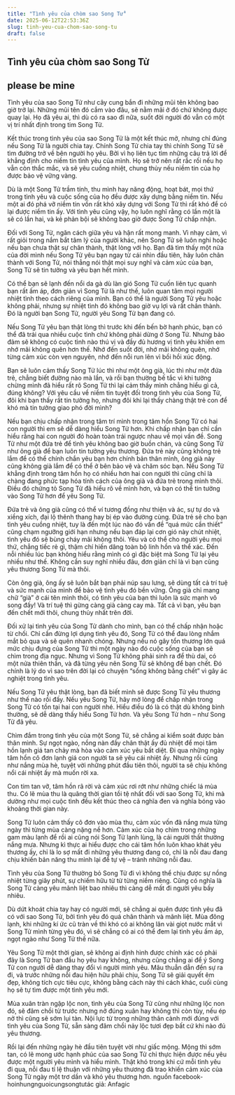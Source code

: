 ```yaml
---
title: "Tình yêu của chòm sao Song Tử"
date: 2025-06-12T22:53:36Z
slug: tinh-yeu-cua-chom-sao-song-tu
draft: false
---
```


## Tình yêu của chòm sao Song Tử

## please be mine

Tình yêu của sao Song Tử như cây cung bắn đi những mũi tên không bao giờ trở lại. Những mũi tên đó cắm vào đâu, sẽ nằm mãi ở đó chứ không được quay lại. Họ đã yêu ai, thì dù có ra sao đi nữa, suốt đời người đó vẫn có một vị trí nhất định trong tim Song Tử.

Kết thúc trong tình yêu của sao Song Tử là một kết thúc mở, nhưng chỉ đúng nếu Song Tử là người chia tay. Chính Song Tử chia tay thì chính Song Tử sẽ tìm đường trở về bên người họ yêu. Bởi vì họ liên tục tìm những câu trả lời để khẳng định cho niềm tin tình yêu của mình. Họ sẽ trở nên rất rắc rối nếu họ vẫn còn thắc mắc, và sẽ yêu cuồng nhiệt, chung thủy nếu niềm tin của họ được bảo vệ vững vàng.

Dù là một Song Tử trầm tính, thu mình hay năng động, hoạt bát, mọi thứ trong tình yêu và cuộc sống của họ đều được xây dựng bằng niềm tin. Nếu một ai đó phá vỡ niềm tin vốn rất khó xây dựng với Song Tử thì rất khó để có lại được niềm tin ấy. Với tình yêu cũng vậy, họ luôn nghĩ rằng có lần một là sẽ có lần hai, và kẻ phản bội sẽ không bao giờ được Song Tử chấp nhận.

Đối với Song Tử, ngăn cách giữa yêu và hận rất mong manh. Vì nhạy cảm, vì rất giỏi trong nắm bắt tâm lý của người khác, nên Song Tử sẽ luôn nghi hoặc nếu bạn chưa thật sự chân thành, thật lòng với họ. Bạn đã tìm thấy một nửa của đời mình nếu Song Tử yêu bạn ngay từ cái nhìn đầu tiên, hãy luôn chân thành với Song Tử, nói thẳng nói thật mọi suy nghĩ và cảm xúc của bạn, Song Tử sẽ tin tưởng và yêu bạn hết mình.

Có thể bạn sẽ lạnh đến nổi da gà dù làn gió Song Tử cuốn liên tục quanh bạn rất ấm áp, đơn giản vì Song Tử là như thế, luôn quan tâm mọi người nhiệt tình theo cách riêng của mình. Bạn có thể là người Song Tử yêu hoặc không phải, nhưng sự nhiệt tình đó không bao giờ vụ lợi và rất chân thành. Đó là người bạn Song Tử, người yêu Song Tử bạn đang có.

Nếu Song Tử yêu bạn thật lòng thì trước khi đến bến bờ hạnh phúc, bạn có thể đã trải qua nhiều cuộc tình chứ không phải dừng ở Song Tử. Nhưng bảo đảm sẽ không có cuộc tình nào thú vị và đầy đủ hương vị tình yêu khiến em nhớ mãi không quên hơn thế. Nhớ đến suốt đời, nhớ mãi không quên, nhớ từng cảm xúc còn vẹn nguyên, nhớ đến nỗi run lên vì bồi hồi xúc động.

Bạn sẽ luôn cảm thấy Song Tử lúc thì như một ông già, lúc thì như một đứa trẻ, chẳng biết đường nào mà lần, và rồi bạn thường bế tắc vì khi tưởng chừng mình đã hiểu rất rõ Song Tử thì lại cảm thấy mình chẳng hiểu gì cả, đúng không? Với yêu cầu về niềm tin tuyệt đối trong tình yêu của Song Tử, đôi khi bạn thấy rất tin tưởng họ, nhưng đôi khi lại thấy chàng thật trẻ con để khó mà tin tưởng giao phó đời mình?

Nếu bạn chịu chấp nhận trong tâm trí mình trong tâm hồn Song Tử có hai con người thì em sẽ dễ dàng hiểu Song Tử hơn. Khi chấp nhận bạn chỉ cần hiểu rằng hai con người đó hoàn toàn trái ngược nhau về mọi vấn đề. Song Tử như một đứa trẻ để tình yêu không bao giờ buồn chán, và cũng Song Tử như ông già để bạn luôn tin tưởng yêu thương. Đứa trẻ này cũng không trẻ lắm để có thể chính chắn yêu bạn hơn chính bản thân mình, ông già này cũng không già lắm để có thể ở bên  bảo vệ và chăm sóc bạn. Nếu Song Tử khẳng định trong tâm hồn họ có nhiều hơn hai con người thì cũng chỉ là chàng đang phức tạp hóa tính cách của ông già và đứa trẻ trong mình thôi. Điều đó chứng tỏ Song Tử đã hiểu rõ về mình hơn, và bạn có thể tin tưởng vào Song Tử hơn để yêu Song Tử.

Đứa trẻ và ông già cũng có thể ví tương đồng như thiện và ác, sự tự do và xiềng xích, đại lộ thênh thang hay bị ép vào đường cùng. Đứa trẻ sẽ cho bạn tình yêu cuồng nhiệt, tuy là đến một lúc nào đó vấn đề “quá mức cần thiết” cũng chạm ngưỡng giới hạn nhưng nếu bạn đáp lại cơn gió này chút nhiệt, tình yêu đó sẽ bùng cháy mãi không thôi. Yêu và có thể cho người yêu mọi thứ, chẳng tiếc rẻ gì, thậm chí hiến dâng toàn bộ linh hồn và thể xác. Đến nỗi nhiều lúc bạn không hiểu rằng mình có gì đặc biệt mà Song Tử lại yêu nhiều như thế. Không cần suy nghĩ nhiều đâu, đơn giản chỉ là vì bạn cũng yêu thương Song Tử mà thôi.

Còn ông già, ông ấy sẽ luôn bắt bạn phải núp sau lưng, sẽ dùng tất cả trí tuệ và sức mạnh của mình để bảo vệ tình yêu đó bền vững. Ông già chỉ mang chữ “già” ở cái tên mình thôi, có tình yêu của bạn thì luôn là sức mạnh vô song đấy! Và trí tuệ thì gừng càng già càng cay mà. Tất cả vì bạn, yêu bạn đến chết mới thôi, chung thủy nhất trên đời.

Đối xử lại tình yêu của Song Tử dành cho mình, bạn có thể chấp nhận hoặc từ chối. Chỉ cần đừng lợi dụng tình yêu đó, Song Tử có thể đau lòng nhắm mắt bỏ qua và sẽ quên nhanh chóng. Nhưng nếu nó gây tổn thương lớn quá mức chịu đựng của Song Tử thì một ngày nào đó cuộc sống của bạn sẽ chìm trong địa ngục. Nhưng vì Song Tử không phải sinh ra để thù dai, có một nửa thiên thần, và đã từng yêu nên Song Tử sẽ không để bạn chết. Đó chính là lý do vì sao trên đời lại có chuyện “sống không bằng chết” vì gây ác nghiệt trong tình yêu.

Nếu Song Tử yêu thật lòng, bạn đã biết mình sẽ được Song Tử yêu thương như thế nào rồi đấy. Nếu yêu Song Tử, hãy mở lòng để chấp nhận trong Song Tử có tồn tại hai con người nhé. Hiểu điều đó là có thật dù không bình thường, sẽ dễ dàng thấy hiểu Song Tử hơn. Và yêu Song Tử hơn – như Song Tử đã yêu.

Chìm đắm trong tình yêu của một Song Tử, sẽ chẳng ai kiểm soát được bản thân mình. Sự ngọt ngào, nồng nàn đầy chân thật ấy đủ nhiệt để mọi tâm hồn lạnh giá tan chảy mà hòa vào cảm xúc yêu bất diệt. Đi qua những ngày tâm hồn cô đơn lạnh giá con người ta sẽ yêu cái nhiệt ấy. Nhưng rồi cũng như nắng mùa hè, tuyệt vời những phút đầu tiên thôi, người ta sẽ chịu không nổi cái nhiệt ấy mà muốn rời xa.

Con tim tan vỡ, tâm hồn rã rời và cảm xúc rơi rớt như những chiếc lá mùa thu. Có lẽ mùa thu là quãng thời gian tồi tệ nhất đối với sao Song Tử, khi mà dường như mọi cuộc tình đều kết thúc theo cả nghĩa đen và nghĩa bóng vào khoảng thời gian này.

Song Tử luôn cảm thấy cô đơn vào mùa thu, cảm xúc vốn đã nắng mưa từng ngày thì từng mùa càng nặng nề hơn. Cảm xúc của họ chìm trong những gam màu lạnh để rồi ai cũng nói Song Tử lạnh lùng, là cái người thất thường nắng mưa. Nhưng kì thực ai hiểu được cho cái tâm hồn luôn khao khát yêu thương ấy, chỉ là lo sợ mất đi những yêu thương đang có, chỉ là nỗi đau đang chịu khiến bản năng thu mình lại để tự vệ – tránh những nỗi đau.


Tình yêu của Song Tử thường bỏ Song Tử đi vì không thể chịu được sự nồng nhiệt từng giây phút, sự chiếm hữu từ từ từng niềm riêng. Cũng có nghĩa là Song Tử càng yêu mãnh liệt bao nhiêu thì càng dễ mất đi người yêu bấy nhiêu.

Dù dứt khoát chia tay hay có người mới, sẽ chẳng ai quên được tình yêu đã có với sao Song Tử, bởi tình yêu đó quá chân thành và mãnh liệt. Mùa đông lạnh, khi những kí ức cũ tràn về thì khó có ai không lăn vài giọt nước mắt vì Song Tử mình từng yêu đó, vì sẽ chẳng có ai có thể đem lại tình yêu ấm áp, ngọt ngào như Song Tử thế nữa.

Yêu Song Tử một thời gian, sẽ không ai định hình được chính xác có phải đây là Song Tử ban đầu họ yêu hay không, nhưng cũng chẳng ai để ý Song Tử con người dễ dàng thay đổi vì người mình yêu. Mâu thuẫn dẫn đến sự ra đi, và trước những nỗi đau hiện hữu phải chịu, Song Tử sẽ giải quyết êm đẹp, không tích cực tiêu cực, không bằng cách này thì cách khác, cuối cùng họ sẽ tự tìm được một tình yêu mới.

Mùa xuân tràn ngập lộc non, tình yêu của Song Tử cũng như những lộc non đó, sẽ đâm chồi từ trước nhưng nở đúng xuân hay không thì còn tùy, nếu ép nở thì cũng sẽ sớm lụi tàn. Nội lực từ trong những thân cành mới đúng với tình yêu của Song Tử, sẵn sàng đâm chồi nảy lộc tươi đẹp bất cứ khi nào đủ yêu thương.

Rồi lại đến những ngày hè đầu tiên tuyệt vời như giấc mộng. Mộng thì sớm tan, có lẽ mong ước hạnh phúc của sao Song Tử chỉ thực hiện được nếu yêu được một người yêu mình và hiểu mình. Thật khó trong khi cứ mỗi tình yêu đi qua, nỗi đau tỉ lệ thuận với những yêu thương đã trao khiến cảm xúc của Song Tử ngày một trơ dần và khó yêu thương hơn.
nguồn facebook-hoinhungnguoicungsongtu​tác giả: Anfagic​